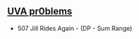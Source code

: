 <h2><a href="https://onlinejudge.org/">UVA pr0blems</a></h2>
<ul>
    <li><a href="https://onlinejudge.org/external/5/507.pdf"></a>507 Jill Rides Again - (DP - Sum Range)</li>
<ul>